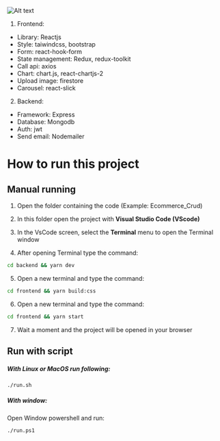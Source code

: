 ![Alt text](relative%20frontend/public/wow.png?raw=true "LaptopAZ")

1. Frontend:

- Library: Reactjs
- Style: taiwindcss, bootstrap
- Form: react-hook-form
- State management: Redux, redux-toolkit
- Call api: axios
- Chart: chart.js, react-chartjs-2
- Upload image: firestore
- Carousel: react-slick

2. Backend:

- Framework: Express
- Database: Mongodb
- Auth: jwt
- Send email: Nodemailer

# How to run this project

## Manual running

1. Open the folder containing the code (Example: Ecommerce_Crud)

2. In this folder open the project with **Visual Studio Code (VScode)**

3. In the VsCode screen, select the **Terminal** menu to open the Terminal window

4. After opening Terminal type the command:

```bash
cd backend && yarn dev
```

5. Open a new terminal and type the command:

```bash
cd frontend && yarn build:css
```

6. Open a new terminal and type the command:

```bash
cd frontend && yarn start
```

7. Wait a moment and the project will be opened in your browser

## Run with script

##### With Linux or MacOS run following:

```bash
./run.sh
```

##### With window:

Open Window powershell and run:

```bash
./run.ps1
```
